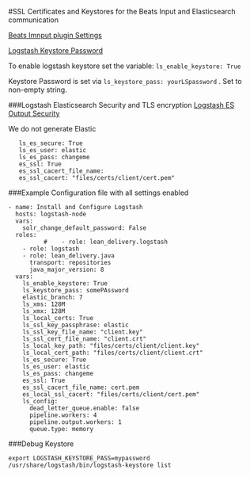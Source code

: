 #SSL Certificates and Keystores for the Beats Input and Elasticsearch communication

[Beats Imnput plugin Settings](https://www.elastic.co/guide/en/logstash/current/plugins-inputs-beats.html)

[Logstash Keystore Password](https://www.elastic.co/guide/en/logstash/current/keystore.html#keystore-password)

To enable logstash keystore set the variable:
`ls_enable_keystore: True`

Keystore Password is set via `ls_keystore_pass: yourLSpassword` . Set to non-empty string.

###Logstash Elasticsearch Security and TLS encryption
[Logstash ES Output Security](https://www.elastic.co/guide/en/logstash/current/ls-security.html)

We do not generate Elastic
 ```shell script
    ls_es_secure: True
    ls_es_user: elastic
    ls_es_pass: changeme
    es_ssl: True
    es_ssl_cacert_file_name:
    es_ssl_cacert: "files/certs/client/cert.pem"
```
###Example Configuration file with all settings enabled
```
- name: Install and Configure Logstash
  hosts: logstash-node
  vars:
    solr_change_default_password: False
  roles:
          #    - role: lean_delivery.logstash
    - role: logstash
    - role: lean_delivery.java
      transport: repositories
      java_major_version: 8
  vars:
    ls_enable_keystore: True
    ls_keystore_pass: somePAssword
    elastic_branch: 7
    ls_xms: 128M
    ls_xmx: 128M
    ls_local_certs: True
    ls_ssl_key_passphrase: elastic
    ls_ssl_key_file_name: "client.key"
    ls_ssl_cert_file_name: "client.crt"
    ls_local_key_path: "files/certs/client/client.key"
    ls_local_cert_path: "files/certs/client/client.crt"
    ls_es_secure: True
    ls_es_user: elastic
    ls_es_pass: changeme
    es_ssl: True
    es_ssl_cacert_file_name: cert.pem
    es_local_ssl_cacert: "files/certs/client/cert.pem"
    ls_config:
      dead_letter_queue.enable: false
      pipeline.workers: 4
      pipeline.output.workers: 1
      queue.type: memory
```



###Debug Keystore
```shell script
export LOGSTASH_KEYSTORE_PASS=mypassword
/usr/share/logstash/bin/logstash-keystore list

```

